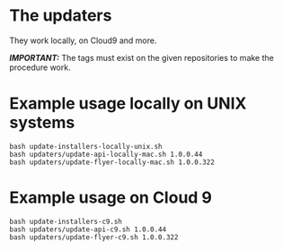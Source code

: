 # The updaters

They work locally, on Cloud9 and more.

***IMPORTANT:*** The tags must exist on the given repositories to make the procedure work.

# Example usage locally on UNIX systems

```
bash update-installers-locally-unix.sh
bash updaters/update-api-locally-mac.sh 1.0.0.44
bash updaters/update-flyer-locally-mac.sh 1.0.0.322
```

# Example usage on Cloud 9

```
bash update-installers-c9.sh
bash updaters/update-api-c9.sh 1.0.0.44
bash updaters/update-flyer-c9.sh 1.0.0.322
```
